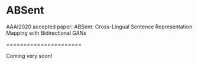 # ABSent
AAAI2020 accepted paper: ABSent: Cross-Lingual Sentence Representation Mapping with Bidirectional GANs

======================

Coming very soon!
